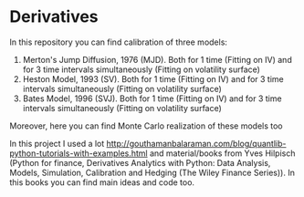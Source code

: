 # Derivatives
In this repository you can find calibration of three models:
  1) Merton's Jump Diffusion, 1976 (MJD). Both for 1 time (Fitting on IV) and for 3 time intervals simultaneously (Fitting on volatility surface)
  2) Heston Model, 1993 (SV). Both for 1 time (Fitting on IV) and for 3 time intervals simultaneously (Fitting on volatility surface)
  3) Bates Model, 1996 (SVJ). Both for 1 time (Fitting on IV) and for 3 time intervals simultaneously (Fitting on volatility surface)

Moreover, here you can find Monte Carlo realization of these models too

In this project I used a lot http://gouthamanbalaraman.com/blog/quantlib-python-tutorials-with-examples.html and material/books from Yves Hilpisch (Python for finance, Derivatives Analytics with Python: Data Analysis, Models, Simulation, Calibration and Hedging (The Wiley Finance Series)). In this books you can find main ideas and code too.
